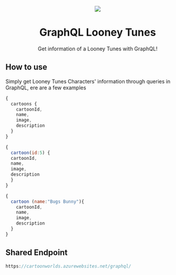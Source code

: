 
<p align="center">
  <img src="https://i.hizliresim.com/mMVZy2.png">
</p>

<h1 align="center">GraphQL Looney Tunes</h1>
<p align="center">
  Get information of a Looney Tunes with GraphQL!<br />
</p>

## How to use

Simply get Looney Tunes Characters' information through queries in GraphQL, ere are a few examples

```javascript
{
  cartoons {
    cartoonId,
    name,
    image,
    description
  }
}
```

```javascript
{
  cartoon(id:5) {
  cartoonId,
  name,
  image,
  description
  }
}
```

```javascript
{
  cartoon (name:"Bugs Bunny"){
    cartoonId,
    name,
    image,
    description
  }
}

```
## Shared Endpoint

```javascript
https://cartoonworlds.azurewebsites.net/graphql/
```
